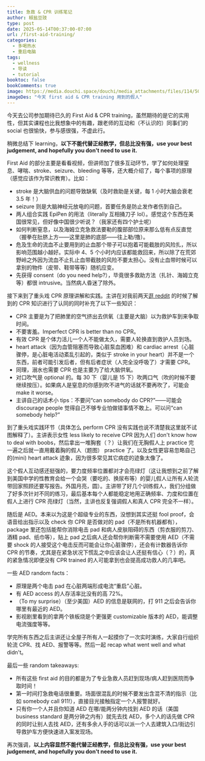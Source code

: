 ```yaml
---
title: 急救 & CPR 训练笔记
author: 椒盐豆豉
type: post
date: 2025-05-14T00:37:00-07:00
url: /first-aid-training/
categories:
  - 多喝热水
  - 重启电脑
tags:
  - wellness
  - 导读
  - tutorial
booktoc: false
bookComments: true
image: https://media.douchi.space/douchi/media_attachments/files/114/503/256/458/358/302/original/786bb7e393a6e69d.jpg
imageDes: "今天 first aid & CPR training 用到的假人"
---
```


今天去公司参加期待已久的 First Aid & CPR training，虽然期待的是它的实用性，但其实课程也比我想象中的有趣，跟老师的互动和（不认识的）同事们的 social 也很愉快，参与感很强，不虚此行。

稍微总结下 learning，**以下不能代替正经教学，但总比没有强，use your best judgement, and hopefully you don't need to use it.**

First Aid 的部分主要是看看视频，但讲师加了很多互动环节，学了如何处理窒息、哮喘、stroke、seizure、bleeding 等等，还大概介绍了，每个事项的原理（感觉应该作为常识教育）。比如：
- stroke 是大脑供血的问题导致缺氧（及时救助是关键，每 1 小时大脑会衰老 3.5 年！）
- seizure 则是大脑神经元放电的问题，首要任务是防止发作者伤到自己。
- 两人组合实践 EpiPen 的用法（literally 互相捅刀子 lol）。感觉这个东西在美国很常见，但好像中国很少听说？（我家还有四个护士呢）
- 如何判断窒息，以及海姆立克急救法要勒的腹部部位原来那么低有点反直觉（握拳在肚脐上方——这里是肺的底部——往上勒/撸）。
- 危及生命的流血不止要用到的止血那个带子可以抱着可能截肢的风险扎，所以影响范围越小越好。实际中 4、5 个小时内应该都能救回来，所以除了在荒郊野岭之外因为流血不止扎止血带截肢的风险不要太担心。没有止血带时候可以拿别的物件（皮带、鞋带等等）随机应变。
- 先获得 consent（do you need help?），毕竟很多救助方法（扎针、海姆立克等）都很 intrusive。当然病人昏迷了除外。

接下来到了重头戏 CPR 原理讲解和实践。主讲在对我前两天[逛 reddit](https://douchi.space/@mtfront/114254157932417962) 的时候了解到的 CPR 知识进行了认同的同时补充了以下一些知识：
- CPR 主要是为了把肺里的空气挤出去供氧（主要是大脑）以为救护车到来争取时间。
- 不要害羞。Imperfect CPR is better than no CPR。
- 有效 CPR 是个体力活儿一个人不能做太久，需要人轮换直到救护人员到场。
- heart attack（因为血管阻塞而导致心脏泵血困难）和 cardiac arrest（心脏骤停，是心脏电活动紊乱引起的，类似于 stroke in your heart）并不是一个东西，前者可能引发后者，但有后者症状（人完全没呼吸了）才需要 CPR。
- 同理，溺水也需要 CPR 也是主要为了给大脑供氧。
- 对口吹气是 optional 的。每 30 下（婴儿是 15 下）吹两口气（吹的时候不要继续按压）。如果病人是窒息的你感到吹不进气的话就不要再吹了，可能会 make it worse。
- 主讲自己的话术小 tips：不要问“can somebody do CPR?”——可能会 discourage people 觉得自己不够专业怕做错事情不敢上。可以问“can somebody help?”

到了重头戏实践环节（具体怎么 perform CPR 没有实践也说不清楚我这里就不试图解释了）。主讲表示女性 less likely to receive CPR 因为人们 don't know how to deal with boobs，然后拿出一堆胸套（？）让我们在无胸假人上 practice 完一遍之后就一直用戴着胸的假人（题图） practice 了。以及女性更容易忽略自己的(mini) heart attack 迹象，因为很多常见其它病症的迹象太像了。

这个假人互动感还挺强的，要力度频率位置都对才会亮绿灯（这让我想到之前了解到美国中学的性教育会给一个会哭（要吃的、换尿布等）的婴儿假人让所有人轮流带回家照顾还要写报告。外国月亮，圆）。主讲带了好几个训练假人，我们分组做了好多次针对不同的练习，最后基本每个人都能稳定地用正确频率、力度和位置在假人上进行 CPR 亮绿灯（当然，主讲也反复强调假人和真人 CPR 完全不一样）。

随后是 AED。本来以为这是个超级专业的东西，没想到其实还挺 fool proof，会语音给出指示以及 check 你 CPR 是否做对的 pad（不是所有机器都有），package 里还包括能帮你消除电击 pad 和病人皮肤阻碍的东西（剪衣服的剪刀、酒精 pad、纸巾等），贴上 pad 之后病人还会帮你判断需不需要使用 AED（不需要 shock 的人接受这个电击反而可能会让你心脏骤停），还会有计数器告诉你 CPR 的节奏，尤其是在紧急状况下慌乱之中应该会让人还挺有信心（？）的，真的紧急情况即便没有 CPR trained 的人可能拿到也会提高成功救人的几率吧。

一些 AED random facts：
- 原理是两个电击 pad 在心脏两端形成电流“重启”心脏。
- 有 AED access 的人存活率比没有的高 72%。
- （To my surprise）（至少美国）AED 的信息是联网的，打 911 之后会告诉你哪里有最近的 AED。
- 影视剧里看到的拿两个铁板烧是个更强更 customizable 版本的 AED，能调整电流强度等等。

学完所有东西之后主讲还让全屋子所有人一起摸你了一次实时演练，大家自行组织轮流 CPR、找 AED、报警等等。然后一起 recap what went well and what didn't。

最后一些 random takeaways:
- 所有这些 first aid 的目的都是为了专业急救人员赶到现场/病人赶到医院而争取时间！
- 第一时间打急救电话很重要。场面很混乱的时候不要发出含混不清的指示（比如 somebody call 911!），直接目光接触指定一个人报警就好。
- 只有你一个人并且你知道 AED 在哪/能两分钟内找到 AED 的话（美国 business standard 是两分钟之内有）就先去找 AED，多个人的话先做 CPR 的同时让别人去找 AED，还有多余人手的话可以派一个人去建筑入口/街边引导救护车方便快速进入案发现场。

再次强调，**以上内容显然不能代替正经教学，但总比没有强，use your best judgement, and hopefully you don't need to use it.**